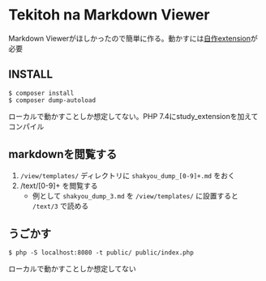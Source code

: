 # Tekitoh na Markdown Viewer

Markdown Viewerがほしかったので簡単に作る。動かすには[自作extension](https://github.com/youkidearitai/study_extension)が必要

## INSTALL

    $ composer install
    $ composer dump-autoload

ローカルで動かすことしか想定してない。PHP 7.4にstudy\_extensionを加えてコンパイル

## markdownを閲覧する

1. `/view/templates/` ディレクトリに `shakyou_dump_[0-9]+.md` をおく
2. /text/[0-9]+ を閲覧する
    + 例として `shakyou_dump_3.md` を `/view/templates/` に設置すると `/text/3` で読める

## うごかす

    $ php -S localhost:8080 -t public/ public/index.php

ローカルで動かすことしか想定してない

